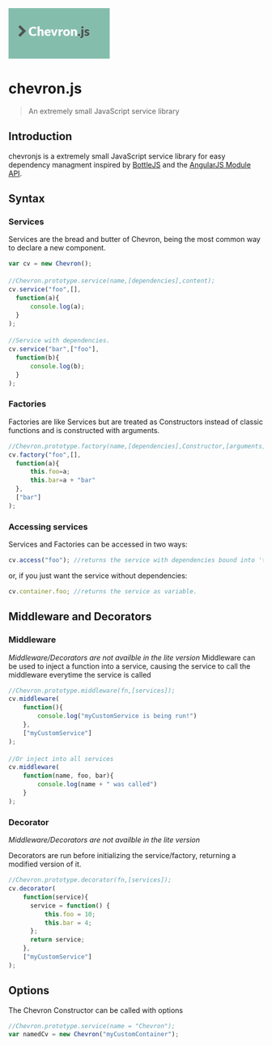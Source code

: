 ![ChevronJS](/chevron-logo.png)

# chevron.js

> An extremely small JavaScript service library

## Introduction

chevronjs is a extremely small JavaScript service library for easy dependency managment inspired by [BottleJS](https://github.com/young-steveo/bottlejs) and the [AngularJS Module API](https://docs.angularjs.org/api/ng/type/angular.Module).

## Syntax

### Services

Services are the bread and butter of Chevron, being the most common way to declare a new component.

```javascript
var cv = new Chevron();

//Chevron.prototype.service(name,[dependencies],content);
cv.service("foo",[],
  function(a){
      console.log(a);
  }
);

//Service with dependencies.
cv.service("bar",["foo"],
  function(b){
      console.log(b);
  }
);
```

### Factories

Factories are like Services but are treated as Constructors instead of classic functions and is constructed with arguments.

```javascript
//Chevron.prototype.factory(name,[dependencies],Constructor,[arguments]);
cv.factory("foo",[],
  function(a){
      this.foo=a;
      this.bar=a + "bar"
  },
  ["bar"]
);
```

### Accessing services

Services and Factories can be accessed in two ways:

```javascript
cv.access("foo"); //returns the service with dependencies bound into 'this'.
```

or, if you just want the service without dependencies:

```javascript
cv.container.foo; //returns the service as variable.
```

## Middleware and Decorators

### Middleware

_Middleware/Decorators are not availble in the lite version_ Middleware can be used to inject a function into a service, causing the service to call the middleware everytime the service is called

```javascript
//Chevron.prototype.middleware(fn,[services]);
cv.middleware(
    function(){
        console.log("myCustomService is being run!")
    },
    ["myCustomService"]
);

//Or inject into all services
cv.middleware(
    function(name, foo, bar){
        console.log(name + " was called")
    }
);
```

### Decorator

_Middleware/Decorators are not availble in the lite version_

Decorators are run before initializing the service/factory, returning a modified version of it.

```javascript
//Chevron.prototype.decorator(fn,[services]);
cv.decorator(
    function(service){
      service = function() {
          this.foo = 10;
          this.bar = 4;
      };
      return service;
    },
    ["myCustomService"]
);
```

## Options

The Chevron Constructor can be called with options

```javascript
//Chevron.prototype.service(name = "Chevron");
var namedCv = new Chevron("myCustomContainer");
```
